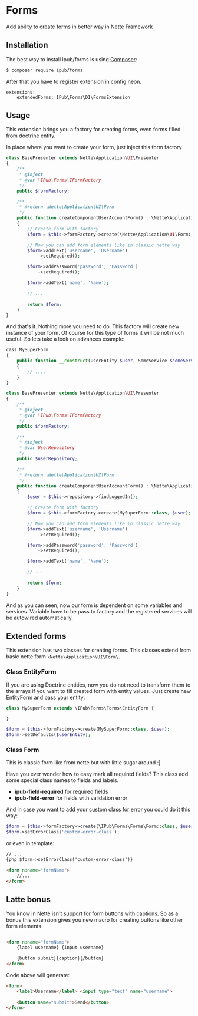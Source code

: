# Forms

Add ability to create forms in better way in [Nette Framework](http://nette.org/)

## Installation

The best way to install ipub/forms is using  [Composer](http://getcomposer.org/):

```sh
$ composer require ipub/forms
```

After that you have to register extension in config.neon.

```neon
extensions:
	extendedForms: IPub\Forms\DI\FormsExtension
```

## Usage

This extension brings you a factory for creating forms, even forms filled from doctrine entity.

In place where you want to create your form, just inject this form factory

```php
class BasePresenter extends Nette\Application\UI\Presenter
{
    /**
     * @inject
     * @var \IPub\Forms\IFormFactory
     */
    public $formFactory;

    /**
     * @return \Nette\Application\UI\Form
     */
    public function createComponentUserAccountForm() : \Nette\Application\UI\Form
    {
        // Create form with factory
        $form = $this->formFactory->create(\Nette\Application\UI\Form::class);

        // Now you can add form elements like in classic nette way
        $form->addText('username', 'Username')
            ->setRequired();

        $form->addPassword('password', 'Password')
            ->setRequired();

        $form->addText('name', 'Name');

        // ...
        
        return $form;
    }
}
```

And that's it. Nothing more you need to do. This factory will create new instance of your form. Of course for this type of forms it will be not much useful. So lets take a look on advances example:

```php
cass MySuperForm
{
    public function __construct(UserEntity $user, SomeService $someService, OtherService $otherService)
    {
        // ....
    }
}

class BasePresenter extends Nette\Application\UI\Presenter
{
    /**
     * @inject
     * @var \IPub\Forms\IFormFactory
     */
    public $formFactory;

    /**
     * @inject
     * @var UserRepository
     */
    public $userRepository;

    /**
     * @return \Nette\Application\UI\Form
     */
    public function createComponentUserAccountForm() : \Nette\Application\UI\Form
    {
        $user = $this->repository->findLoggedIn();

        // Create form with factory
        $form = $this->formFactory->create(MySuperForm::class, $user);

        // Now you can add form elements like in classic nette way
        $form->addText('username', 'Username')
            ->setRequired();

        $form->addPassword('password', 'Password')
            ->setRequired();

        $form->addText('name', 'Name');

        // ...
        
        return $form;
    }
}
```

And as you can seen, now our form is dependent on some variables and services. Variable have to be pass to factory and the registered services will be autowired automatically.

## Extended forms

This extension has two classes for creating forms. This classes extend from basic nette form `\Nette\Application\UI\Form\`.

### Class EntityForm

If you are using Doctrine entities, now you do not need to transform them to the arrays if you want to fill created form with entity values.
Just create new EntityForm and pass your entity:

```php
class MySuperForm extends \IPub\Forms\Forms\EntityForm {

}

$form = $this->formFactory->create(MySuperForm::class, $user);
$form->setDefaults($userEntity);
```

### Class Form

This is classic form like from nette but with little sugar around :]

Have you ever wonder how to easy mark all required fields? This class add some special class names to fields and labels.

* **ipub-field-required** for required fields
* **ipub-field-error** for fields with validation error

And in case you want to add your custom class for error you could do it this way:

```php
$form = $this->formFactory->create(\IPub\Forms\Forms\Form::class, $user);
$form->setErrorClass('custom-error-class');
```

or even in template:

```html
// ...
{php $form->setErrorClass('custom-error-class')}

<form n:name="formName">
    //...
</form>
```

## Latte bonus

You know in Nette isn't support for form buttons with captions. So as a bonus this extension gives you new macro for creating buttons like other form elements

```html

<form n:name="formName">
    {label username} {input username}

    {button submit}{caption}{/button}
</form>
```

Code above will generate:

```html
<form>
    <label>Username</label> <input type="text" name="username">
    
    <button name="submit">Send</button>
</form>
```
